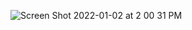 ![Screen Shot 2022-01-02 at 2 00 31 PM](https://user-images.githubusercontent.com/30572980/147890557-50ef5330-633d-4392-a6ef-5970973d82ea.png)
